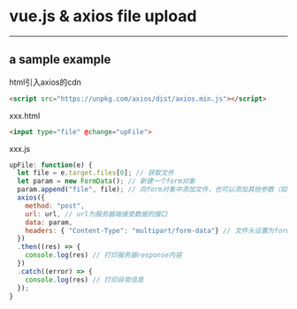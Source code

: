 # vue.js & axios file upload  
---
a sample example  
---
html引入axios的cdn
```html
<script src="https://unpkg.com/axios/dist/axios.min.js"></script>  
```
xxx.html  
```html
<input type="file" @change="upFile">
```
xxx.js
```js
upFile: function(e) {
  let file = e.target.files[0]; // 获取文件
  let param = new FormData(); // 新建一个form对象
  param.append("file", file); // 向form对象中添加文件，也可以添加其他参数（如token等）
  axios({
    method: "post",
    url: url, // url为服务器端接受数据的接口
    data: param,
    headers: { "Content-Type": "multipart/form-data"} // 文件头设置为form类型
  })
  .then((res) => {
    console.log(res) // 打印服务器response内容
  })
  .catch((error) => {
    console.log(res) // 打印异常信息
  });
}
```
